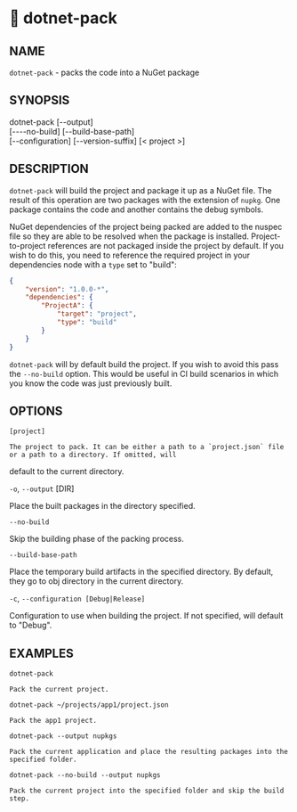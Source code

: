 # 🔧 dotnet-pack

## NAME

`dotnet-pack` - packs the code into a NuGet package

## SYNOPSIS

dotnet-pack [--output]  
    [----no-build] [--build-base-path]  
    [--configuration]  [--version-suffix]
    [< project >]  

## DESCRIPTION

`dotnet-pack` will build the project and package it up as a NuGet file. The result of this operation are two packages 
with the extension of `nupkg`. One package contains the code and another contains the debug symbols. 

NuGet dependencies of the project being packed are added to the nuspec file so they are able to be resolved when the 
package is installed. Project-to-project references are not packaged inside the project by default. If you wish to do 
this, you need to reference the required project in your dependencies node with a `type` set to "build":

```json
{
    "version": "1.0.0-*",
    "dependencies": {
        "ProjectA": {
            "target": "project",
            "type": "build"
        }
    }
}
```

`dotnet-pack` will by default build the project. If you wish to avoid this pass the `--no-build` option. This would be 
useful in CI build scenarios in which you know the code was just previously built. 

## OPTIONS

`[project]` 
    
    The project to pack. It can be either a path to a `project.json` file or a path to a directory. If omitted, will
default to the current directory. 

`-o`, `--output` [DIR]

Place the built packages in the directory specified. 


`--no-build`

Skip the building phase of the packing process. 

`--build-base-path`

Place the temporary build artifacts in the specified directory. By default, they go to obj directory in the current directory. 

`-c`, `--configuration [Debug|Release]`

Configuration to use when building the project. If not specified, will default to "Debug".

## EXAMPLES

`dotnet-pack`

    Pack the current project.

`dotnet-pack ~/projects/app1/project.json`
    
    Pack the app1 project.
	
`dotnet-pack --output nupkgs`
    
    Pack the current application and place the resulting packages into the specified folder.

`dotnet-pack --no-build --output nupkgs`

    Pack the current project into the specified folder and skip the build step.
	
